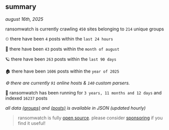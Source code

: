 
## summary
_august 16th, 2025_

ransomwatch is currently crawling `450` sites belonging to `214` unique groups

⏲ there have been `4` posts within the `last 24 hours`

🦈 there have been `43` posts within the `month of august`

🪐 there have been `263` posts within the `last 90 days`

🏚 there have been `1606` posts within the `year of 2025`

_⚙️ there are currently `91` online hosts & `140` custom parsers._

🦕 ransomwatch has been running for `3 years, 11 months and 12 days` and indexed `16237` posts

_all data  [(groups)](http://ransomwhat.telemetry.ltd/groups) and [(posts)](http://ransomwhat.telemetry.ltd/posts) is available in JSON (updated hourly)_

> ransomwatch is fully [open source](https://github.com/joshhighet/ransomwatch#ransomwatch--). please consider [sponsoring](https://github.com/sponsors/joshhighet) if you find it useful!
